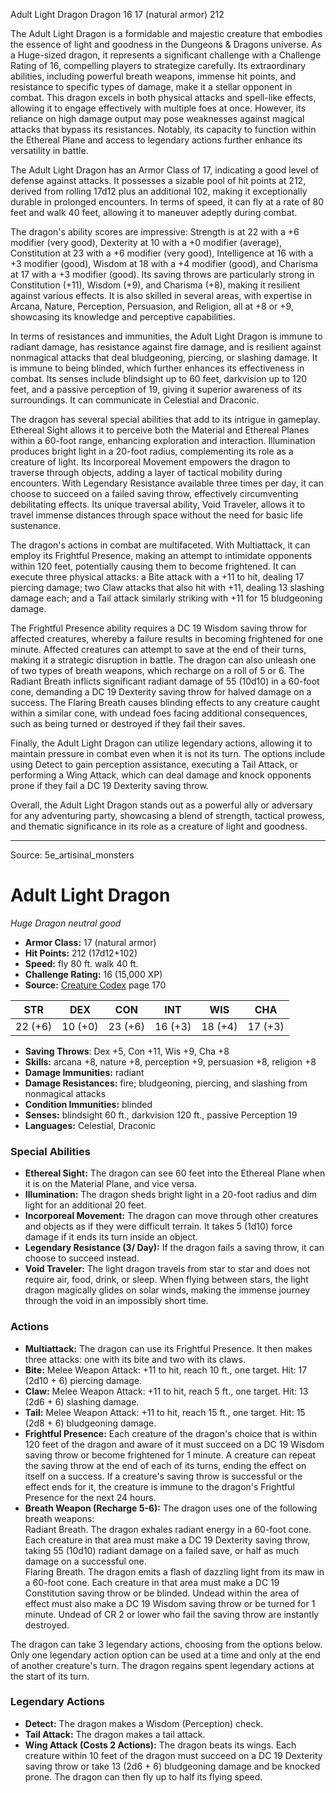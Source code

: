 <MonsterName/>Adult Light Dragon</MonsterName>
<CreatureType/>Dragon</CreatureType>
<CR/>16</CR>
<AC/>17 (natural armor)</AC>
<HP/>212</HP>
<summary>The Adult Light Dragon is a formidable and majestic creature that embodies the essence of light and goodness in the Dungeons & Dragons universe. As a Huge-sized dragon, it represents a significant challenge with a Challenge Rating of 16, compelling players to strategize carefully. Its extraordinary abilities, including powerful breath weapons, immense hit points, and resistance to specific types of damage, make it a stellar opponent in combat. This dragon excels in both physical attacks and spell-like effects, allowing it to engage effectively with multiple foes at once. However, its reliance on high damage output may pose weaknesses against magical attacks that bypass its resistances. Notably, its capacity to function within the Ethereal Plane and access to legendary actions further enhance its versatility in battle.</summary>

<detail>

The Adult Light Dragon has an Armor Class of 17, indicating a good level of defense against attacks. It possesses a sizable pool of hit points at 212, derived from rolling 17d12 plus an additional 102, making it exceptionally durable in prolonged encounters. In terms of speed, it can fly at a rate of 80 feet and walk 40 feet, allowing it to maneuver adeptly during combat. 

The dragon's ability scores are impressive: Strength is at 22 with a +6 modifier (very good), Dexterity at 10 with a +0 modifier (average), Constitution at 23 with a +6 modifier (very good), Intelligence at 16 with a +3 modifier (good), Wisdom at 18 with a +4 modifier (good), and Charisma at 17 with a +3 modifier (good). Its saving throws are particularly strong in Constitution (+11), Wisdom (+9), and Charisma (+8), making it resilient against various effects. It is also skilled in several areas, with expertise in Arcana, Nature, Perception, Persuasion, and Religion, all at +8 or +9, showcasing its knowledge and perceptive capabilities.

In terms of resistances and immunities, the Adult Light Dragon is immune to radiant damage, has resistance against fire damage, and is resilient against nonmagical attacks that deal bludgeoning, piercing, or slashing damage. It is immune to being blinded, which further enhances its effectiveness in combat. Its senses include blindsight up to 60 feet, darkvision up to 120 feet, and a passive perception of 19, giving it superior awareness of its surroundings. It can communicate in Celestial and Draconic.

The dragon has several special abilities that add to its intrigue in gameplay. Ethereal Sight allows it to perceive both the Material and Ethereal Planes within a 60-foot range, enhancing exploration and interaction. Illumination produces bright light in a 20-foot radius, complementing its role as a creature of light. Its Incorporeal Movement empowers the dragon to traverse through objects, adding a layer of tactical mobility during encounters. With Legendary Resistance available three times per day, it can choose to succeed on a failed saving throw, effectively circumventing debilitating effects. Its unique traversal ability, Void Traveler, allows it to travel immense distances through space without the need for basic life sustenance.

The dragon's actions in combat are multifaceted. With Multiattack, it can employ its Frightful Presence, making an attempt to intimidate opponents within 120 feet, potentially causing them to become frightened. It can execute three physical attacks: a Bite attack with a +11 to hit, dealing 17 piercing damage; two Claw attacks that also hit with +11, dealing 13 slashing damage each; and a Tail attack similarly striking with +11 for 15 bludgeoning damage.

The Frightful Presence ability requires a DC 19 Wisdom saving throw for affected creatures, whereby a failure results in becoming frightened for one minute. Affected creatures can attempt to save at the end of their turns, making it a strategic disruption in battle. The dragon can also unleash one of two types of breath weapons, which recharge on a roll of 5 or 6. The Radiant Breath inflicts significant radiant damage of 55 (10d10) in a 60-foot cone, demanding a DC 19 Dexterity saving throw for halved damage on a success. The Flaring Breath causes blinding effects to any creature caught within a similar cone, with undead foes facing additional consequences, such as being turned or destroyed if they fail their saves.

Finally, the Adult Light Dragon can utilize legendary actions, allowing it to maintain pressure in combat even when it is not its turn. The options include using Detect to gain perception assistance, executing a Tail Attack, or performing a Wing Attack, which can deal damage and knock opponents prone if they fail a DC 19 Dexterity saving throw.

Overall, the Adult Light Dragon stands out as a powerful ally or adversary for any adventuring party, showcasing a blend of strength, tactical prowess, and thematic significance in its role as a creature of light and goodness.</detail>



---

Source: 5e_artisinal_monsters

# Adult Light Dragon

*Huge* *Dragon* *neutral good*

- **Armor Class:** 17 (natural armor)
- **Hit Points:** 212 (17d12+102)
- **Speed:** fly 80 ft. walk 40 ft.
- **Challenge Rating:** 16 (15,000 XP)
- **Source:** [Creature Codex](https://koboldpress.com/kpstore/product/creature-codex-for-5th-edition-dnd) page 170

| STR | DEX | CON | INT | WIS | CHA |
| --- | --- | --- | --- | --- | --- |
| 22 (+6) | 10 (+0) | 23 (+6) | 16 (+3) | 18 (+4) | 17 (+3) |

- **Saving Throws**: Dex +5, Con +11, Wis +9, Cha +8
- **Skills:** arcana +8, nature +8, perception +9, persuasion +8, religion +8
- **Damage Immunities:** radiant
- **Damage Resistances:** fire; bludgeoning, piercing, and slashing from nonmagical attacks
- **Condition Immunities:** blinded
- **Senses:** blindsight 60 ft., darkvision 120 ft., passive Perception 19
- **Languages:** Celestial, Draconic

### Special Abilities

- **Ethereal Sight:** The dragon can see 60 feet into the Ethereal Plane when it is on the Material Plane, and vice versa.
- **Illumination:** The dragon sheds bright light in a 20-foot radius and dim light for an additional 20 feet.
- **Incorporeal Movement:** The dragon can move through other creatures and objects as if they were difficult terrain. It takes 5 (1d10) force damage if it ends its turn inside an object.
- **Legendary Resistance (3/ Day):** If the dragon fails a saving throw, it can choose to succeed instead.
- **Void Traveler:** The light dragon travels from star to star and does not require air, food, drink, or sleep. When flying between stars, the light dragon magically glides on solar winds, making the immense journey through the void in an impossibly short time.

### Actions

- **Multiattack:** The dragon can use its Frightful Presence. It then makes three attacks: one with its bite and two with its claws.
- **Bite:** Melee Weapon Attack: +11 to hit, reach 10 ft., one target. Hit: 17 (2d10 + 6) piercing damage.
- **Claw:** Melee Weapon Attack: +11 to hit, reach 5 ft., one target. Hit: 13 (2d6 + 6) slashing damage.
- **Tail:** Melee Weapon Attack: +11 to hit, reach 15 ft., one target. Hit: 15 (2d8 + 6) bludgeoning damage.
- **Frightful Presence:** Each creature of the dragon's choice that is within 120 feet of the dragon and aware of it must succeed on a DC 19 Wisdom saving throw or become frightened for 1 minute. A creature can repeat the saving throw at the end of each of its turns, ending the effect on itself on a success. If a creature's saving throw is successful or the effect ends for it, the creature is immune to the dragon's Frightful Presence for the next 24 hours.
- **Breath Weapon (Recharge 5-6):** The dragon uses one of the following breath weapons:<br>Radiant Breath. The dragon exhales radiant energy in a 60-foot cone. Each creature in that area must make a DC 19 Dexterity saving throw, taking 55 (10d10) radiant damage on a failed save, or half as much damage on a successful one.<br>Flaring Breath. The dragon emits a flash of dazzling light from its maw in a 60-foot cone. Each creature in that area must make a DC 19 Constitution saving throw or be blinded. Undead within the area of effect must also make a DC 19 Wisdom saving throw or be turned for 1 minute. Undead of CR 2 or lower who fail the saving throw are instantly destroyed.

The dragon can take 3 legendary actions, choosing from the options below. Only one legendary action option can be used at a time and only at the end of another creature's turn. The dragon regains spent legendary actions at the start of its turn.

### Legendary Actions

- **Detect:** The dragon makes a Wisdom (Perception) check.
- **Tail Attack:** The dragon makes a tail attack.
- **Wing Attack (Costs 2 Actions):** The dragon beats its wings. Each creature within 10 feet of the dragon must succeed on a DC 19 Dexterity saving throw or take 13 (2d6 + 6) bludgeoning damage and be knocked prone. The dragon can then fly up to half its flying speed.


